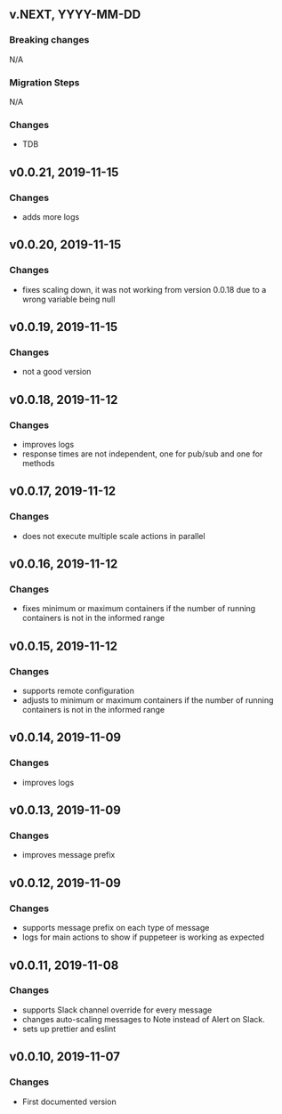 ## v.NEXT, YYYY-MM-DD

### Breaking changes
N/A

### Migration Steps
N/A

### Changes

* TDB

## v0.0.21, 2019-11-15

### Changes

* adds more logs

## v0.0.20, 2019-11-15

### Changes

* fixes scaling down, it was not working from version 0.0.18 due to a wrong variable being null

## v0.0.19, 2019-11-15

### Changes

* not a good version

## v0.0.18, 2019-11-12

### Changes

* improves logs
* response times are not independent, one for pub/sub and one for methods  

## v0.0.17, 2019-11-12

### Changes

* does not execute multiple scale actions in parallel  

## v0.0.16, 2019-11-12

### Changes

* fixes minimum or maximum containers if the number of running containers is not in the
 informed range  

## v0.0.15, 2019-11-12

### Changes

* supports remote configuration
* adjusts to minimum or maximum containers if the number of running containers is not in the
 informed range  

## v0.0.14, 2019-11-09

### Changes

* improves logs 

## v0.0.13, 2019-11-09

### Changes

* improves message prefix 

## v0.0.12, 2019-11-09

### Changes

* supports message prefix on each type of message
* logs for main actions to show if puppeteer is working as expected

## v0.0.11, 2019-11-08

### Changes

* supports Slack channel override for every message
* changes auto-scaling messages to Note instead of Alert on Slack. 
* sets up prettier and eslint

## v0.0.10, 2019-11-07

### Changes

* First documented version
